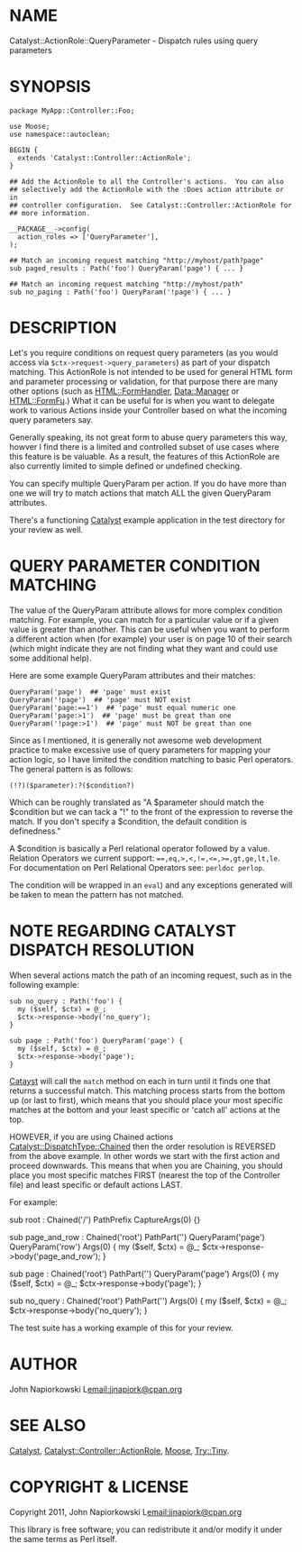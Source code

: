 # NAME

Catalyst::ActionRole::QueryParameter - Dispatch rules using query parameters

# SYNOPSIS

    package MyApp::Controller::Foo;

    use Moose;
    use namespace::autoclean;

    BEGIN {
      extends 'Catalyst::Controller::ActionRole';
    }

    ## Add the ActionRole to all the Controller's actions.  You can also
    ## selectively add the ActionRole with the :Does action attribute or in
    ## controller configuration.  See Catalyst::Controller::ActionRole for
    ## more information.

    __PACKAGE__->config(
      action_roles => ['QueryParameter'],
    );

    ## Match an incoming request matching "http://myhost/path?page"
    sub paged_results : Path('foo') QueryParam('page') { ... }

    ## Match an incoming request matching "http://myhost/path"
    sub no_paging : Path('foo') QueryParam('!page') { ... }

# DESCRIPTION

Let's you require conditions on request query parameters (as you would access
via `$ctx->request->query_parameters`) as part of your dispatch matching.
This ActionRole is not intended to be used for general HTML form and parameter
processing or validation, for that purpose there are many other options (such
as [HTML::FormHandler](http://search.cpan.org/perldoc?HTML::FormHandler), [Data::Manager](http://search.cpan.org/perldoc?Data::Manager) or <HTML::FormFu>.)  What it can be
useful for is when you want to delegate work to various Actions inside your
Controller based on what the incoming query parameters say.

Generally speaking, its not great form to abuse query parameters this way,
howver I find there is a limited and controlled subset of use cases where this
feature is be valuable.  As a result, the features of this ActionRole are
also currently limited to simple defined or undefined checking.

You can specify multiple QueryParam per action.  If you do have more than one
we will try to match actions that match ALL the given QueryParam attributes.

There's a functioning [Catalyst](http://search.cpan.org/perldoc?Catalyst) example application in the test directory for
your review as well.

# QUERY PARAMETER CONDITION MATCHING

The value of the QueryParam attribute allows for more complex condition
matching.  For example, you can match for a particular value or if a given
value is greater than another.  This can be useful when you want to perform
a different action when (for example) your user is on page 10 of their search
(which might indicate they are not finding what they want and could use some
additional help).

Here are some example QueryParam attributes and their matches:

    QueryParam('page')  ## 'page' must exist
    QueryParam('!page')  ## 'page' must NOT exist
    QueryParam('page:==1')  ## 'page' must equal numeric one
    QueryParam('page:>1')  ## 'page' must be great than one
    QueryParam('!page:>1')  ## 'page' must NOT be great than one

Since as I mentioned, it is generally not awesome web development practice to
make excessive use of query parameters for mapping your action logic, so I have
limited the condition matching to basic Perl operators.  The general pattern
is as follows:

    (!?)($parameter):?($condition?)

Which can be roughly translated as "A $parameter should match the $condition
but we can tack a "!" to the front of the expression to reverse the match.  If
you don't specify a $condition, the default condition is definedness."

A $condition is basically a Perl relational operator followed by a value.
Relation Operators we current support: `==,eq,>,<,!=,<=,>=,gt,ge,lt,le`.
For documentation on Perl Relational Operators see: `perldoc perlop`.

The condition will be wrapped in an `eval`) and any exceptions generated will
be taken to mean the pattern has not matched.

# NOTE REGARDING CATALYST DISPATCH RESOLUTION

When several actions match the path of an incoming request, such as in the
following example:

    sub no_query : Path('foo') {
      my ($self, $ctx) = @_;
      $ctx->response->body('no_query');
    }

    sub page : Path('foo') QueryParam('page') {
      my ($self, $ctx) = @_;
      $ctx->response->body('page');
    }

[Catayst](http://search.cpan.org/perldoc?Catayst) will call the `match` method on each in turn until it finds one
that returns a successful match.  This matching process starts from the
bottom up (or last to first), which means that you should place your most
specific matches at the bottom and your least specific or 'catch all' actions
at the top.

HOWEVER, if you are using Chained actions [Catalyst::DispatchType::Chained](http://search.cpan.org/perldoc?Catalyst::DispatchType::Chained)
then the order resolution is REVERSED from the above example.  In other words
we start with the first action and proceed downwards.  This means that when you
are Chaining, you should place you most specific matches FIRST (nearest the top
of the Controller file) and least specific or default actions LAST.

For example:

sub root : Chained('/') PathPrefix CaptureArgs(0) {}

  sub page_and_row
  : Chained('root') PathPart('') QueryParam('page') QueryParam('row') Args(0)
  {
    my ($self, $ctx) = @_;
    $ctx->response->body('page_and_row');
  }

  sub page : Chained('root') PathPart('')  QueryParam('page') Args(0)  {
    my ($self, $ctx) = @_;
    $ctx->response->body('page');
  }

  sub no_query : Chained('root') PathPart('') Args(0)  {
    my ($self, $ctx) = @_;
    $ctx->response->body('no_query');
  }



The test suite has a working example of this for your review.

# AUTHOR

John Napiorkowski L<email:jjnapiork@cpan.org>

# SEE ALSO

[Catalyst](http://search.cpan.org/perldoc?Catalyst), [Catalyst::Controller::ActionRole](http://search.cpan.org/perldoc?Catalyst::Controller::ActionRole), [Moose](http://search.cpan.org/perldoc?Moose), [Try::Tiny](http://search.cpan.org/perldoc?Try::Tiny).

# COPYRIGHT & LICENSE

Copyright 2011, John Napiorkowski L<email:jjnapiork@cpan.org>

This library is free software; you can redistribute it and/or modify it under
the same terms as Perl itself.